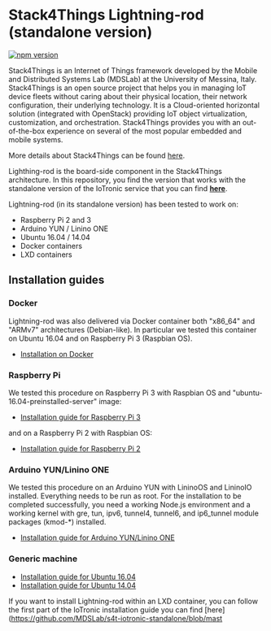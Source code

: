 # Stack4Things Lightning-rod (standalone version)

[![npm version](https://badge.fury.io/js/%40mdslab%2Fiotronic-lightning-rod.svg)](https://badge.fury.io/js/%40mdslab%2Fiotronic-lightning-rod)

Stack4Things is an Internet of Things framework developed by the Mobile and Distributed Systems Lab (MDSLab) at the University of Messina, Italy. Stack4Things is an open source project that helps you in managing IoT device fleets without caring about their physical location, their network configuration, their underlying technology. It is a Cloud-oriented horizontal solution (integrated with OpenStack) providing IoT object virtualization, customization, and orchestration. Stack4Things provides you with an out-of-the-box experience on several of the most popular embedded and mobile systems.

More details about Stack4Things can be found [here](https://github.com/MDSLab/stack4things).

Lighthing-rod is the board-side component in the Stack4Things architecture. In this repository, you find the version that works with the standalone version of the IoTronic service that you can find [**here**](https://github.com/MDSLab/s4t-iotronic-standalone).

Lightning-rod (in its standalone version) has been tested to work on:

* Raspberry Pi 2 and 3
* Arduino YUN / Linino ONE
* Ubuntu 16.04 / 14.04
* Docker containers
* LXD containers


## Installation guides

### Docker
Lightning-rod was also delivered via Docker container both "x86_64" and "ARMv7" architectures (Debian-like). In particular we tested this container on Ubuntu 16.04 and on Raspberry Pi 3 (Raspbian OS).

* [Installation on Docker](https://github.com/MDSLab/s4t-lightning-rod/blob/master/docs/docker.md)

### Raspberry Pi

We tested this procedure on Raspberry Pi 3 with Raspbian OS and "ubuntu-16.04-preinstalled-server" image:
* [Installation guide for Raspberry Pi 3](https://github.com/MDSLab/s4t-lightning-rod/blob/master/docs/raspberrypi3.md)

and on a Raspberry Pi 2 with Raspbian OS:

* [Installation guide for Raspberry Pi 2](https://github.com/MDSLab/s4t-lightning-rod/blob/master/docs/raspberrypi2.md)

### Arduino YUN/Linino ONE

We tested this procedure on an Arduino YUN with LininoOS and LininoIO installed. Everything needs to be run as root. For the installation to be completed successfully, you need a working Node.js environment and a working kernel with gre, tun, ipv6, tunnel4, tunnel6, and ip6_tunnel module packages (kmod-*) installed.

* [Installation guide for Arduino YUN/Linino ONE](https://github.com/MDSLab/s4t-lightning-rod/blob/master/docs/arduinoyun.md)

### Generic machine

* [Installation guide for Ubuntu 16.04](https://github.com/MDSLab/s4t-lightning-rod/blob/master/docs/ubuntu1604.md)
* [Installation guide for Ubuntu 14.04](https://github.com/MDSLab/s4t-lightning-rod/blob/master/docs/ubuntu1404.md)
<!-- * [Installation guide for Ubuntu 14.04](docs/ubuntu1404.md) -->

If you want to install Lightning-rod within an LXD container, you can follow the first part of the IoTronic installation guide you can find [here](https://github.com/MDSLab/s4t-iotronic-standalone/blob/mast